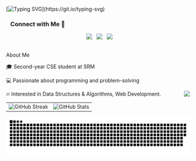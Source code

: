 [![Typing SVG](https://readme-typing-svg.demolab.com?font=roboto&pause=1000&color=FF0000&width=435&lines=Hi+there+%F0%9F%91%8B%F0%9F%8F%BB%2C+I'm+GOPI+!)](https://git.io/typing-svg)
<h3 align="left"> &nbsp;&nbsp; Connect with Me 🤝&nbsp;&nbsp;</h3>
<p align="center"> 
&nbsp; <a href="https://www.instagram.com/_.gopi._.tejeshwar._/"target="_blank" rel="noopener noreferrer"><img src="https://img.icons8.com/fluency/100/000000/instagram-new.png" width="50" /></a>  
&nbsp; <a href="https://www.linkedin.com/in/gopi-tejeshwar-reddy-3893662b9/in/" target="_blank" rel="noopener noreferrer"><img src="https://img.icons8.com/fluency/100/000000/linkedin.png" width="50" /></a>
&nbsp; <a href="mailto:iamani23042006@gmail.com" target="_blank" rel="noopener noreferrer"><img src="https://img.icons8.com/fluency/100/000000/gmail.png"  width="50" /></a>
</p>
<br>
About  Me
 
🎓 Second-year CSE student at SRM 

💻 Passionate about programming and problem-solving

🔥 Interested in Data Structures & Algorithms, Web Development.
                                <img align="right" src="https://visitor-badge.laobi.icu/badge?page_id=gopitejeshwarreddy.visitor-badge&left_text=Hello%20Visitors" />

<div align="center">
  <table style="border-collapse: collapse;">
    <tr>
      <td>
        <img src="https://github-readme-streak-stats.herokuapp.com/?user=gopitejeshwarreddy&theme=dark&hide_border=false" alt="GitHub Streak" />
      </td>
      <td>
        <img src="https://github-readme-stats.vercel.app/api?username=gopitejeshwarreddy&show_icons=true&theme=dark" alt="GitHub Stats" />
      </td>
    </tr>
  </table>
</div>
<picture>
  <source media="(prefers-color-scheme: light)" srcset="https://raw.githubusercontent.com/gopitejeshwarreddy/gopitejeshwarreddy/output/github-snake-dark.svg" />
  <img alt="github-snake" src="https://raw.githubusercontent.com/gopitejeshwarreddy/gopitejeshwarreddy/output/github-snake.svg" />
</picture>
